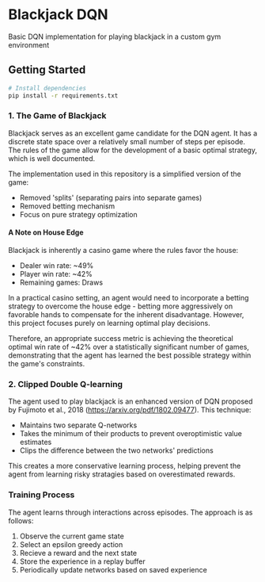 # Blackjack DQN
Basic DQN implementation for playing blackjack in a custom gym environment 

## Getting Started
```bash
# Install dependencies
pip install -r requirements.txt
```

### 1. The Game of Blackjack

Blackjack serves as an excellent game candidate for the DQN agent. It has a discrete state space over a relatively small number of steps per episode. The rules of the game allow for the development of a basic optimal strategy, which is well documented.

The implementation used in this repository is a simplified version of the game:
- Removed 'splits' (separating pairs into separate games)
- Removed betting mechanism
- Focus on pure strategy optimization

#### A Note on House Edge
Blackjack is inherently a casino game where the rules favor the house:
- Dealer win rate: ~49%
- Player win rate: ~42%
- Remaining games: Draws

In a practical casino setting, an agent would need to incorporate a betting strategy to overcome the house edge - betting more aggressively on favorable hands to compensate for the inherent disadvantage. However, this project focuses purely on learning optimal play decisions.

Therefore, an appropriate success metric is achieving the theoretical optimal win rate of ~42% over a statistically significant number of games, demonstrating that the agent has learned the best possible strategy within the game's constraints.

### 2. Clipped Double Q-learning
The agent used to play blackjack is an enhanced version of DQN proposed by Fujimoto et al., 2018 (https://arxiv.org/pdf/1802.09477). This technique:
- Maintains two separate Q-networks
- Takes the minimum of their products to prevent overoptimistic value estimates
- Clips the difference between the two networks' predictions

This creates a more conservative learning process, helping prevent the agent from learning risky stratagies based on overestimated rewards.

### Training Process
The agent learns through interactions across episodes. The approach is as follows:
1. Observe the current game state
2. Select an epsilon greedy action
3. Recieve a reward and the next state
4. Store the experience in a replay buffer
5. Periodically update networks based on saved experience




